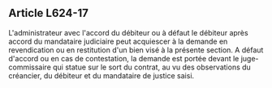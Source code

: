Article L624-17
----
L'administrateur avec l'accord du débiteur ou à défaut le débiteur après accord
du mandataire judiciaire peut acquiescer à la demande en revendication ou en
restitution d'un bien visé à la présente section. A défaut d'accord ou en cas de
contestation, la demande est portée devant le juge-commissaire qui statue sur le
sort du contrat, au vu des observations du créancier, du débiteur et du
mandataire de justice saisi.
